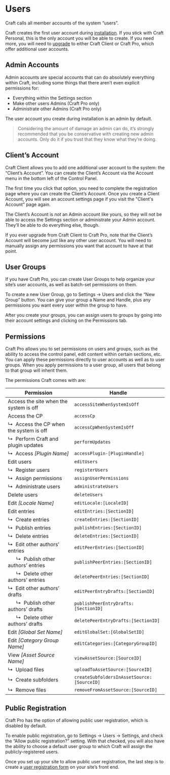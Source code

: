 Users
=====

Craft calls all member accounts of the system “users”.

Craft creates the first user account during [installation](installation.md). If you stick with Craft Personal, this is the only account you will be able to create. If you need more, you will need to [upgrade](/pricing) to either Craft Client or Craft Pro, which offer additional user accounts.

## Admin Accounts

Admin accounts are special accounts that can do absolutely everything within Craft, including some things that there aren’t even explicit permissions for:

* Everything within the Settings section
* Make other users Admins (Craft Pro only)
* Administrate other Admins (Craft Pro only)

The user account you create during installation is an admin by default.

> Considering the amount of damage an admin can do, it’s strongly recommended that you be conservative with creating new admin accounts. Only do it if you trust that they know what they’re doing.

## Client’s Account

Craft Client allows you to add one additional user account to the system: the “Client’s Account”. You can create the Client’s Account via the Account menu in the bottom left of the Control Panel.

The first time you click that option, you need to complete the registration page where you can create the Client’s Account. Once you create a Client Account, you will see an account settings page if you visit the "Client's Account" page again.

The Client’s Account is _not_ an Admin account like yours, so they will not be able to access the Settings section or administrate your Admin account. They’ll be able to do everything else, though.

If you ever upgrade from Craft Client to Craft Pro, note that the Client’s Account will become just like any other user account. You will need to manually assign any permissions you want that account to have at that point.

## User Groups

If you have Craft Pro, you can create User Groups to help organize your site’s user accounts, as well as batch-set permissions on them.

To create a new User Group, go to Settings → Users and click the “New Group” button. You can give your group a Name and Handle, plus any permissions you want every user within the group to have.

After you create your groups, you can assign users to groups by going into their account settings and clicking on the Permissions tab.

## Permissions

Craft Pro allows you to set permissions on users and groups, such as the ability to access the control panel, edit content within certain sections, etc. You can apply these permissions directly to user accounts as well as to user groups. When you apply permissions to a user group, all users that belong to that group will inherit them.

The permissions Craft comes with are:

| Permission | Handle
| ---------- | ------
| Access the site when the system is off | `accessSiteWhenSystemIsOff`
| Access the CP | `accessCp`
| ↳  Access the CP when the system is off | `accessCpWhenSystemIsOff`
| ↳  Perform Craft and plugin updates | `performUpdates`
| ↳  Access _[Plugin Name]_ | `accessPlugin-[PluginHandle]`
| Edit users | `editUsers`
| ↳  Register users | `registerUsers`
| ↳  Assign permissions | `assignUserPermissions`
| ↳  Administrate users | `administrateUsers`
| Delete users | `deleteUsers`
| Edit _[Locale Name]_ | `editLocale:[LocaleID]`
| Edit entries | `editEntries:[SectionID]`
| ↳  Create entries | `createEntries:[SectionID]`
| ↳  Publish entries | `publishEntries:[SectionID]`
| ↳  Delete entries | `deleteEntries:[SectionID]`
| ↳  Edit other authors’ entries | `editPeerEntries:[SectionID]`
|       ↳  Publish other authors’ entries | `publishPeerEntries:[SectionID]`
|       ↳  Delete other authors’ entries | `deletePeerEntries:[SectionID]`
| ↳  Edit other authors’ drafts | `editPeerEntryDrafts:[SectionID]`
|       ↳  Publish other authors’ drafts | `publishPeerEntryDrafts:[SectionID]`
|       ↳  Delete other authors’ drafts | `deletePeerEntryDrafts:[SectionID]`
| Edit _[Global Set Name]_ | `editGlobalSet:[GlobalSetID]`
| Edit _[Category Group Name]_ | `editCategories:[CategoryGroupID]`
| View _[Asset Source Name]_ | `viewAssetSource:[SourceID]`
| ↳  Upload files | `uploadToAssetSource:[SourceID]`
| ↳  Create subfolders | `createSubfoldersInAssetSource:[SourceID]`
| ↳  Remove files | `removeFromAssetSource:[SourceID]`

## Public Registration

Craft Pro has the option of allowing public user registration, which is disabled by default. 

To enable public registration, go to Settings → Users → Settings, and check the “Allow public registration?” setting. With that checked, you will also have the ability to choose a default user group to which Craft will assign the publicly-registered users.

Once you set up your site to allow public user registration, the last step is to create a [user registration form](templating/examples/user-registration-form.md) on your site’s front end.
